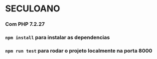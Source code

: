 # SECULOANO

### Com PHP 7.2.27

### ```npm install``` para instalar as dependencias

### ```npm run test``` para rodar o projeto localmente na porta 8000 